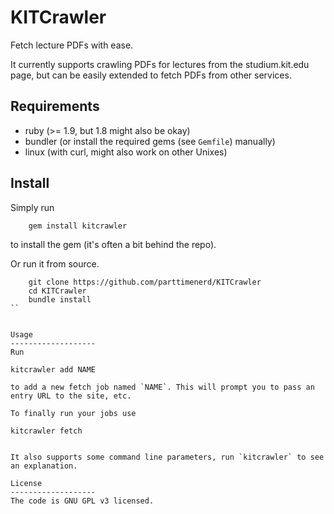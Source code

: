 KITCrawler
===================
Fetch lecture PDFs with ease.


It currently supports crawling PDFs for lectures from the studium.kit.edu page,
but can be easily extended to fetch PDFs from other services.

Requirements
-------------------
- ruby (>= 1.9, but 1.8 might also be okay)
- bundler (or install the required gems (see `Gemfile`) manually)
- linux (with curl, might also work on other Unixes)

Install
-------------------
Simply run
```
	gem install kitcrawler
```
to install the gem (it's often a bit behind the repo).

Or run it from source.
```
	git clone https://github.com/parttimenerd/KITCrawler
	cd KITCrawler
	bundle install
``


Usage
-------------------
Run
```
	kitcrawler add NAME
```
to add a new fetch job named `NAME`. This will prompt you to pass an entry URL to the site, etc.

To finally run your jobs use
```
	kitcrawler fetch
```

It also supports some command line parameters, run `kitcrawler` to see an explanation.

License
-------------------
The code is GNU GPL v3 licensed.
